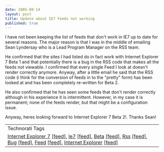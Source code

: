 ```yaml
--- 
date: 2005-08-14
layout: post
title: Update about IE7 Feeds not working
published: true
---
```

I have not been keeping the list of feeds that don't work in IE7 up to date for several reasons.  The major reason is that I was in the middle of emailing Sean Lyndersay who is a Lead Program Manager on the RSS team.<p />He confirmed that the sites I had listed do in fact work with Internet Explorer 7 Beta 1 and that potentially there is a bug in the RSS code that makes all the feeds not viewable.  I confirmed that every single Feed I look at doesn't render correctly anymore.  Anyway, after a little email he said that the RSS code (i think for the conversion of feeds in to the "pretty" form) has been looked at and has been completely re-written for Beta 2.<p />He also confirmed that he has seen some feeds that don't render correctly although in his experience it is intermittent.  However, in my case it is permanent; none of the feeds render, but that might be a configuration issue. <p />Anyway, heres looking forward to Internet Explorer 7 Beta 2!.  Thanks Sean!<br /><table class="TechnoratiHead TagHeader">
<tr><td>Technorati Tags</td></tr>
<tr class="Technorati"><td>
<a href="http://www.technorati.com/tag/Internet%20Explorer%207" class="Tag" rel="tag">Internet Explorer 7</a> <a href="http://feeds.technorati.com/feed/posts/tag/Internet%20Explorer%207" class="Tag">[feed]</a>, <a href="http://www.technorati.com/tag/Ie7" class="Tag" rel="tag">Ie7</a> <a href="http://feeds.technorati.com/feed/posts/tag/Ie7" class="Tag">[feed]</a>, <a href="http://www.technorati.com/tag/Beta" class="Tag" rel="tag">Beta</a> <a href="http://feeds.technorati.com/feed/posts/tag/Beta" class="Tag">[feed]</a>, <a href="http://www.technorati.com/tag/Rss" class="Tag" rel="tag">Rss</a> <a href="http://feeds.technorati.com/feed/posts/tag/Rss" class="Tag">[feed]</a>, <a href="http://www.technorati.com/tag/Bug" class="Tag" rel="tag">Bug</a> <a href="http://feeds.technorati.com/feed/posts/tag/Bug" class="Tag">[feed]</a>, <a href="http://www.technorati.com/tag/Feed" class="Tag" rel="tag">Feed</a> <a href="http://feeds.technorati.com/feed/posts/tag/Feed" class="Tag">[feed]</a>, <a href="http://www.technorati.com/tag/Internet%20Explorer" class="Tag" rel="tag">Internet Explorer</a> <a href="http://feeds.technorati.com/feed/posts/tag/Internet%20Explorer" class="Tag">[feed]</a>
</td></tr>
</table><div class="blogger-post-footer"><img class="posterous_download_image" src="https://blogger.googleusercontent.com/tracker/8109338-112408986887265205?l=www.kinlan.co.uk%2Findex.html" height="1" alt="" width="1" /></div>
